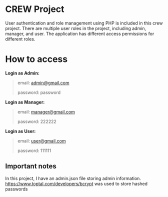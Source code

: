 # CREW Project

User authentication and role management using PHP is included in this crew project. There are multiple user roles in the project, including admin, manager, and user. The application has different access permissions for different roles.



# How to access
**Login as Admin:**
> email: admin@gmail.com
>
> password: password

**Login as Manager:**
> email: manager@gmail.com
>
> password: 222222

**Login as User:**
> email: user@gmail.com
>
> password: 111111

## Important notes

In this project, I have an admin.json file storing admin information. https://www.toptal.com/developers/bcrypt was used to store hashed passwords